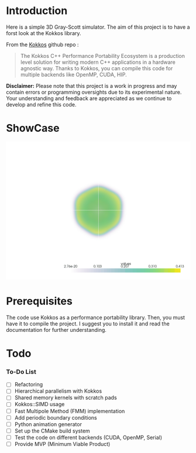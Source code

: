 # Introduction
 Here is a simple 3D Gray-Scott simulator. 
 The aim of this project is to have a forst look at the Kokkos library.

 From the [Kokkos](https://github.com/kokkos) github repo : 
> The Kokkos C++ Performance Portability Ecosystem is a production level solution for writing modern C++ applications in a hardware agnostic way.
Thanks to Kokkos, you can compile this code for multiple backends like OpenMP, CUDA, HIP.


**Disclaimer:** Please note that this project is a work in progress and may contain errors or programming oversights due to its experimental nature. Your understanding and feedback are appreciated as we continue to develop and refine this code.

# ShowCase

![Animation](media/GS_3D.gif)


# Prerequisites
The code use Kokkos as a performance portability library. Then, you must have it to compile the project.
I suggest you to install it and read the documentation for further understanding. 


# Todo 
### To-Do List

- [ ] Refactoring
- [ ] Hierarchical parallelism with Kokkos
- [ ] Shared memory kernels with scratch pads
- [ ] Kokkos::SIMD usage
- [ ] Fast Multipole Method (FMM) implementation
- [ ] Add periodic boundary conditions
- [ ] Python animation generator
- [ ] Set up the CMake build system
- [ ] Test the code on different backends (CUDA, OpenMP, Serial)
- [ ] Provide MVP (Minimum Viable Product)
